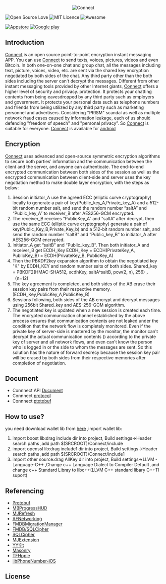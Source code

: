 <p align="center" >
  <img src="https://avatars0.githubusercontent.com/u/21214996?v=3" alt="Connect" title="Connect">
</p>

![Open Source Love](https://badges.frapsoft.com/os/v1/open-source.png?v=103)
![MIT Licence](https://badges.frapsoft.com/os/mit/mit.png?v=103)
![Awesome](https://cdn.rawgit.com/sindresorhus/awesome/d7305f38d29fed78fa85652e3a63e154dd8e8829/media/badge.svg)

[![Appstore](https://camo.githubusercontent.com/3e3f8a72477f8cc617e3e1bcd105a4598ad04706/68747470733a2f2f6d727061746977692e6769746875622e696f2f6170702d6261646765732f61707073746f72652e706e67)](https://itunes.apple.com/app/connect-p2p-encrypted-instant/id1181365735)
[![Google play](https://camo.githubusercontent.com/878bb7c41c81ec4528a0a6f4cfd6ec470da14f22/68747470733a2f2f6d727061746977692e6769746875622e696f2f6170702d6261646765732f706c617973746f72652e706e67)](https://play.google.com/store/apps/details?id=connect.im)


## Introduction
[Connect](https://www.connect.im/) is an open source point-to-point encryption instant messaging APP.
You can use [Connect](https://www.connect.im/) to send texts, voices, pictures, videos and even Bitcoin.
In both one-on-one chat and group chat, all the messages including text, picture, voices, video, etc. are sent via the shared key encryption negotiated by both sides of the chat.
Any third party other than the both sides including the server can't decrypt the messages.
Different from other instant messaging tools provided by other Internet giants, [Connect](https://www.connect.im/) offers a higher level of security and privacy. protection.
It protects your chatting contents from being eavesdropped by any third party such as employers and government.
It protects your personal data such as telephone numbers and friends from being utilized by any third party such as marketing personnel and advertisers.
Considering "PRISM" scandal as well as multiple network fraud cases caused by information leakage, each of us should defending "freedom of speech" and "personal privacy”.
So [Connect](https://www.connect.im/) is suitable for everyone.
[Connect](https://www.connect.im/) is available for [android](https://github.com/connectim/Android)

## Encryption
[Connect](https://www.connect.im/) uses advanced and open-source symmetric encryption algorithms to secure both parties' information and the communication between the client and the server, and anyone can authenticate.
The end-to-end encrypted communication between both sides of the session as well as the encrypted communication between client-side and server uses the key negotiation method to make double layer encryption, with the steps as below:
1. Session initiator_A use the agreed ECC (elliptic curve cryptography) locally to generate a pair of key(Public_key_A,Private_key_A) and a 512-bit random number salt, and send the random number “saltA” and “Public_key_A” to receiver_B after AES256-GCM encrypted.
2. The receiver_B receives “PublicKey_A” and “saltA” after decrypt. then use the same ECC (elliptic curve cryptography) generate a pair of key(Public_Key_B,Private_Key_b) and a 512-bit random number salt, and send the random number “saltB” and “Public_key_B” to initiator_A after AES256-GCM encrypted.
3. Initiator_A get “saltB” and “Public_key_B”. Then both initiator_A and receiver_B get ECDH_Key
ECDH_Key = ECDH(PrivateKey_A, PublicKey_B) = ECDH(PrivateKey_B, PublicKey_A)
4. Then the PBKDF2key expansion algorithm to obtain the negotiated key "K" by ECDH_KEY and random number salts of both sides.
Shared_key = PBKDF2(HMAC-SHA512, ecdhKey, saltA^saltB, pow(2, n), 256) ，（n=12)
5. The key agreement is completed, and both sides of the AB erase their session key pairs from their respective memory. (ECDH_Key,PublicKey_A,PublicKey_B)
6. Sessions following, both sides of the AB encrypt and decrypt messages using 256bit Shared_key and AES-256-GCM algorithm.
7. The negotiated key is updated when a new session is created each time.
The encrypted communication channel established by the above process ensures that communication contents are not leaked under the condition that the network flow is completely monitored. Even if the private key of server-side is mastered by the monitor, the monitor can't decrypt the actual communication contents () according to the private key of server and all network flows, and even can't know the person who is logged in or the side to whom the messages are sent. So this solution has the nature of forward secrecy because the session key pair will be erased by both sides from their respective memories after completion of negotiation.


## Document
* Connnect API  [Ducument](https://www.connect.im/developer)
* Connnect  [protocol](https://www.connect.im/developer)
* Connnect  [ptotobuf](https://github.com/connectim/protos)


## How to use?

you need download wallet lib from [here]() ,import wallet lib:
1.  import boost lib:drag include dir into project, Build settings->Header search paths ,add path $(SRCROOT)/Connect/include
2.  import openssl lib:drag include1 dir into project, Build settings->Header search paths ,add path $(SRCROOT)/Connect/include1
3.  import other source:drag AllKey dir into project, Build settings->LLVM -Language-C++ ,Change c++ Language Dialect to Compiler Default ,and  change c++ Standard Libray to libc++(LLVM C++ standard libary C++11 suport)

## Referencing
* [Protobuf](https://github.com/google/protobuf)
* [MBProgressHUD](https://github.com/jdg/MBProgressHUD)
* [MJRefresh](https://github.com/CoderMJLee/MJRefresh) 
* [AFNetworking](https://github.com/AFNetworking/AFNetworking)  
* [FMDBMigrationManager](https://github.com/layerhq/FMDBMigrationManager)
* [FMDB/SQLCipher](https://github.com/ccgus/fmdb) 
* [SQLCipher](https://github.com/sqlcipher/sqlcipher)  
* [MJExtension](https://github.com/CoderMJLee/MJExtension) 
* [YYKit](https://github.com/ibireme/YYKit) 
* [Masonry](https://github.com/SnapKit/Masonry)  
* [TFHpple](https://github.com/cczufish/TFhpple) 
* [libPhoneNumber-iOS](https://github.com/iziz/libPhoneNumber-iOS) 


## License
